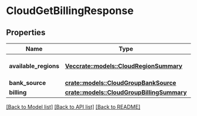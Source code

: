 # CloudGetBillingResponse

## Properties

Name | Type | Description | Notes
------------ | ------------- | ------------- | -------------
**available_regions** | [**Vec<crate::models::CloudRegionSummary>**](CloudRegionSummary.md) | A list of region summaries. | 
**bank_source** | [**crate::models::CloudGroupBankSource**](CloudGroupBankSource.md) |  | 
**billing** | [**crate::models::CloudGroupBillingSummary**](CloudGroupBillingSummary.md) |  | 

[[Back to Model list]](../README.md#documentation-for-models) [[Back to API list]](../README.md#documentation-for-api-endpoints) [[Back to README]](../README.md)


